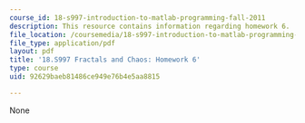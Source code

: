 ```yaml
---
course_id: 18-s997-introduction-to-matlab-programming-fall-2011
description: This resource contains information regarding homework 6.
file_location: /coursemedia/18-s997-introduction-to-matlab-programming-fall-2011/92629baeb81486ce949e76b4e5aa8815_MIT18_S997F11_Homework_6.pdf
file_type: application/pdf
layout: pdf
title: '18.S997 Fractals and Chaos: Homework 6'
type: course
uid: 92629baeb81486ce949e76b4e5aa8815

---
```

None